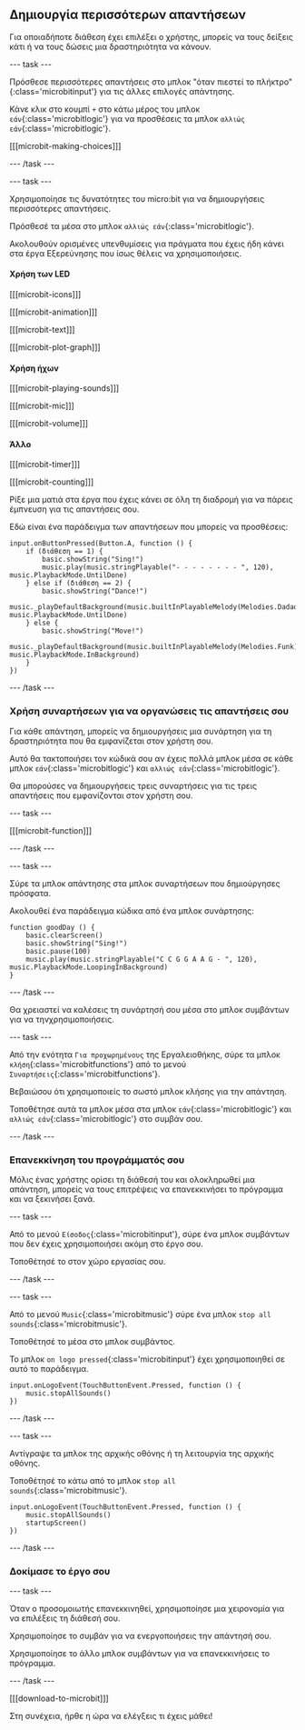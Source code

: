 ## Δημιουργία περισσότερων απαντήσεων

Για οποιαδήποτε διάθεση έχει επιλέξει ο χρήστης, μπορείς να τους δείξεις κάτι ή να τους δώσεις μια δραστηριότητα να κάνουν.

--- task ---

Πρόσθεσε περισσότερες απαντήσεις στο μπλοκ "όταν πιεστεί το πλήκτρο"{:class='microbitinput'} για τις άλλες επιλογές απάντησης.

Κάνε κλικ στο κουμπί `+` στο κάτω μέρος του μπλοκ `εάν`{:class='microbitlogic'} για να προσθέσεις τα μπλοκ `αλλιώς εάν`{:class='microbitlogic'}.

[[[microbit-making-choices]]]

--- /task ---

--- task ---

Χρησιμοποίησε τις δυνατότητες του micro:bit για να δημιουργήσεις περισσότερες απαντήσεις.

Πρόσθεσέ τα μέσα στο μπλοκ `αλλιώς εάν`{:class='microbitlogic'}.

Ακολουθούν ορισμένες υπενθυμίσεις για πράγματα που έχεις ήδη κάνει στα έργα Εξερεύνησης που ίσως θέλεις να χρησιμοποιήσεις.

#### Χρήση των LED

[[[microbit-icons]]]

[[[microbit-animation]]]

[[[microbit-text]]]

[[[microbit-plot-graph]]]

#### Χρήση ήχων

[[[microbit-playing-sounds]]]

[[[microbit-mic]]]

[[[microbit-volume]]]

#### Άλλο

[[[microbit-timer]]]

[[[microbit-counting]]]

Ρίξε μια ματιά στα έργα που έχεις κάνει σε όλη τη διαδρομή για να πάρεις έμπνευση για τις απαντήσεις σου.

Εδώ είναι ένα παράδειγμα των απαντήσεων που μπορείς να προσθέσεις:

```microbit
input.onButtonPressed(Button.A, function () {
    if (διάθεση == 1) {
        basic.showString("Sing!")
        music.play(music.stringPlayable("- - - - - - - - ", 120), music.PlaybackMode.UntilDone)
    } else if (διάθεση == 2) {
        basic.showString("Dance!")
        music._playDefaultBackground(music.builtInPlayableMelody(Melodies.Dadadadum), music.PlaybackMode.UntilDone)
    } else {
        basic.showString("Move!")
        music._playDefaultBackground(music.builtInPlayableMelody(Melodies.Funk), music.PlaybackMode.InBackground)
    }
})
```
--- /task ---

### Χρήση συναρτήσεων για να οργανώσεις τις απαντήσεις σου

Για κάθε απάντηση, μπορείς να δημιουργήσεις μια συνάρτηση για τη δραστηριότητα που θα εμφανίζεται στον χρήστη σου.

Αυτό θα τακτοποιήσει τον κώδικά σου αν έχεις πολλά μπλοκ μέσα σε κάθε μπλοκ `εάν`{:class='microbitlogic'} και `αλλιώς εάν`{:class='microbitlogic'}.

Θα μπορούσες να δημιουργήσεις τρεις συναρτήσεις για τις τρεις απαντήσεις που εμφανίζονται στον χρήστη σου.

--- task ---

[[[microbit-function]]]

--- /task ---

--- task ---

Σύρε τα μπλοκ απάντησης στα μπλοκ συναρτήσεων που δημιούργησες πρόσφατα.

Ακολουθεί ένα παράδειγμα κώδικα από ένα μπλοκ συνάρτησης:

```microbit
function goodDay () {
    basic.clearScreen()
    basic.showString("Sing!")
    basic.pause(100)
    music.play(music.stringPlayable("C C G G A A G - ", 120), music.PlaybackMode.LoopingInBackground)
}
```

--- /task ---

Θα χρειαστεί να καλέσεις τη συνάρτησή σου μέσα στο μπλοκ συμβάντων για να τηνχρησιμοποιήσεις.

--- task ---

Από την ενότητα `Για προχωρημένους` της Εργαλειοθήκης, σύρε τα μπλοκ `κλήση`{:class='microbitfunctions'} από το μενού `Συναρτήσεις`{:class='microbitfunctions'}.

Βεβαιώσου ότι χρησιμοποιείς το σωστό μπλοκ κλήσης για την απάντηση.

Τοποθέτησε αυτά τα μπλοκ μέσα στα μπλοκ `εάν`{:class='microbitlogic'} και `αλλιώς εάν`{:class='microbitlogic'} στο συμβάν σου.

--- /task ---

### Επανεκκίνηση του προγράμματός σου

Μόλις ένας χρήστης ορίσει τη διάθεσή του και ολοκληρωθεί μια απάντηση, μπορείς να τους επιτρέψεις να επανεκκινήσει το πρόγραμμα και να ξεκινήσει ξανά.

--- task ---

Από το μενού `Είσοδος`{:class='microbitinput'}, σύρε ένα μπλοκ συμβάντων που δεν έχεις χρησιμοποιήσει ακόμη στο έργο σου.

Τοποθέτησέ το στον χώρο εργασίας σου.

--- /task ---

--- task ---

Από το μενού `Music`{:class='microbitmusic'} σύρε ένα μπλοκ `stop all sounds`{:class='microbitmusic'}.

Τοποθέτησέ το μέσα στο μπλοκ συμβάντος.

Το μπλοκ `on logo pressed`{:class='microbitinput'} έχει χρησιμοποιηθεί σε αυτό το παράδειγμα.

```microbit
input.onLogoEvent(TouchButtonEvent.Pressed, function () {
    music.stopAllSounds()
})
```

--- /task ---

--- task ---

Αντίγραψε τα μπλοκ της αρχικής οθόνης ή τη λειτουργία της αρχικής οθόνης.

Τοποθέτησέ το κάτω από το μπλοκ `stop all sounds`{:class='microbitmusic'}.

```microbit
input.onLogoEvent(TouchButtonEvent.Pressed, function () {
    music.stopAllSounds()
    startupScreen()
})
```

--- /task ---

### Δοκίμασε το έργο σου

--- task ---

Όταν ο προσομοιωτής επανεκκινηθεί, χρησιμοποίησε μια χειρονομία για να επιλέξεις τη διάθεσή σου.

Χρησιμοποίησε το συμβάν για να ενεργοποιήσεις την απάντησή σου.

Χρησιμοποίησε το άλλο μπλοκ συμβάντων για να επανεκκινήσεις το πρόγραμμα.

--- /task ---

[[[download-to-microbit]]]

Στη συνέχεια, ήρθε η ώρα να ελέγξεις τι έχεις μάθει!
